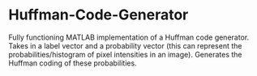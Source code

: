 # Huffman-Code-Generator
Fully functioning MATLAB implementation of a Huffman code generator. Takes in a label vector and a probability vector (this can represent the probabilities/histogram of pixel intensities in an image). Generates the Huffman coding of these probabilities.
